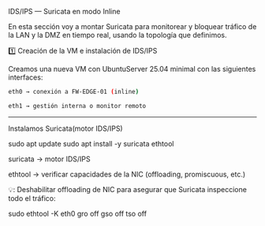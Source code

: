 IDS/IPS — Suricata en modo Inline

En esta sección voy a montar Suricata para monitorear y bloquear tráfico de la LAN y la DMZ en tiempo real, usando la topología que definimos.

1️⃣ Creación de la VM e instalación de IDS/IPS

Creamos una nueva VM con UbuntuServer 25.04 minimal con las siguientes interfaces:
``` bash
eth0 → conexión a FW-EDGE-01 (inline)

eth1 → gestión interna o monitor remoto
```
<!--
Sistema operativo: Ubuntu Server 25.04 minimal.

Recursos recomendados:

CPU: 2 vCPU

RAM: 2–4 GB

Disco: 10–20 GB

💡: Para modo inline, la NIC principal debe estar enbridged y conectada a un switch virtual que reciba todo el tráfico que quieres inspeccionar.
Interfaces de red:
-->
***
Instalamos Suricata(motor IDS/IPS)

sudo apt update
sudo apt install -y suricata ethtool


suricata → motor IDS/IPS

ethtool → verificar capacidades de la NIC (offloading, promiscuous, etc.)

💡: Deshabilitar offloading de NIC para asegurar que Suricata inspeccione todo el tráfico:

sudo ethtool -K eth0 gro off gso off tso off
